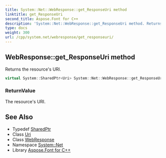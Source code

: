 ```yaml
---
title: System::Net::WebResponse::get_ResponseUri method
linktitle: get_ResponseUri
second_title: Aspose.Font for C++
description: 'System::Net::WebResponse::get_ResponseUri method. Returns the resource''s URI in C++.'
type: docs
weight: 300
url: /cpp/system.net/webresponse/get_responseuri/
---
```

## WebResponse::get_ResponseUri method


Returns the resource's URI.

```cpp
virtual System::SharedPtr<Uri> System::Net::WebResponse::get_ResponseUri()=0
```


### ReturnValue

The resource's URI.

## See Also

* Typedef [SharedPtr](../../../system/sharedptr/)
* Class [Uri](../../../system/uri/)
* Class [WebResponse](../)
* Namespace [System::Net](../../)
* Library [Aspose.Font for C++](../../../)
